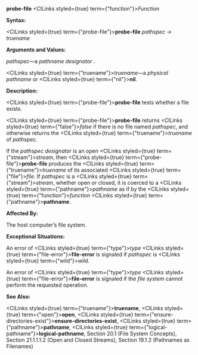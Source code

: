 **probe-file** <ClLinks styled={true} term={"function"}><i>Function</i></ClLinks> 



**Syntax:** 



<ClLinks styled={true} term={"probe-file"}><b>probe-file</b></ClLinks> *pathspec → truename* 



**Arguments and Values:** 



*pathspec*—a *pathname designator* . 







 



 



<ClLinks styled={true} term={"truename"}><i>truename</i></ClLinks>—a *physical pathname* or <ClLinks styled={true} term={"nil"}><b>nil</b></ClLinks>. 



**Description:** 



<ClLinks styled={true} term={"probe-file"}><b>probe-file</b></ClLinks> tests whether a file exists. 



<ClLinks styled={true} term={"probe-file"}><b>probe-file</b></ClLinks> returns <ClLinks styled={true} term={"false"}><i>false</i></ClLinks> if there is no file named *pathspec*, and otherwise returns the <ClLinks styled={true} term={"truename"}><i>truename</i></ClLinks> of *pathspec*. 



If the *pathspec designator* is an open <ClLinks styled={true} term={"stream"}><i>stream</i></ClLinks>, then <ClLinks styled={true} term={"probe-file"}><b>probe-file</b></ClLinks> produces the <ClLinks styled={true} term={"truename"}><i>truename</i></ClLinks> of its associated <ClLinks styled={true} term={"file"}><i>file</i></ClLinks>. If *pathspec* is a <ClLinks styled={true} term={"stream"}><i>stream</i></ClLinks>, whether open or closed, it is coerced to a <ClLinks styled={true} term={"pathname"}><i>pathname</i></ClLinks> as if by the <ClLinks styled={true} term={"function"}><i>function</i></ClLinks> <ClLinks styled={true} term={"pathname"}><b>pathname</b></ClLinks>. 



**Affected By:** 



The host computer’s file system. 



**Exceptional Situations:** 



An error of <ClLinks styled={true} term={"type"}><i>type</i></ClLinks> <ClLinks styled={true} term={"file-error"}><b>file-error</b></ClLinks> is signaled if *pathspec* is <ClLinks styled={true} term={"wild"}><i>wild</i></ClLinks>. 



An error of <ClLinks styled={true} term={"type"}><i>type</i></ClLinks> <ClLinks styled={true} term={"file-error"}><b>file-error</b></ClLinks> is signaled if the *file system* cannot perform the requested operation. 



**See Also:** 



<ClLinks styled={true} term={"truename"}><b>truename</b></ClLinks>, <ClLinks styled={true} term={"open"}><b>open</b></ClLinks>, <ClLinks styled={true} term={"ensure-directories-exist"}><b>ensure-directories-exist</b></ClLinks>, <ClLinks styled={true} term={"pathname"}><b>pathname</b></ClLinks>, <ClLinks styled={true} term={"logical-pathname"}><b>logical-pathname</b></ClLinks>, Section 20.1 (File System Concepts), Section 21.1.1.1.2 (Open and Closed Streams), Section 19.1.2 (Pathnames as Filenames) 



